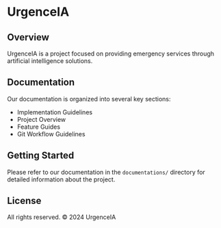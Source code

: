 # UrgenceIA

## Overview

UrgenceIA is a project focused on providing emergency services through artificial intelligence solutions.

## Documentation

Our documentation is organized into several key sections:

- Implementation Guidelines
- Project Overview
- Feature Guides
- Git Workflow Guidelines

## Getting Started

Please refer to our documentation in the `documentations/` directory for detailed information about the project.

## License

All rights reserved. © 2024 UrgenceIA
